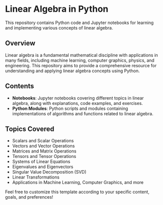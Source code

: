 # Linear Algebra in Python

This repository contains Python code and Jupyter notebooks for learning and implementing various concepts of linear algebra.

## Overview

Linear algebra is a fundamental mathematical discipline with applications in many fields, including machine learning, computer graphics, physics, and engineering. This repository aims to provide a comprehensive resource for understanding and applying linear algebra concepts using Python.

## Contents

- **Notebooks**: Jupyter notebooks covering different topics in linear algebra, along with explanations, code examples, and exercises.
- **Python Modules**: Python scripts and modules containing implementations of algorithms and functions related to linear algebra.

## Topics Covered

- Scalars and Scalar Operations
- Vectors and Vector Operations
- Matrices and Matrix Operations
- Tensors and Tensor Operations
- Systems of Linear Equations
- Eigenvalues and Eigenvectors
- Singular Value Decomposition (SVD)
- Linear Transformations
- Applications in Machine Learning, Computer Graphics, and more

Feel free to customize this template according to your specific content, goals, and preferences!
